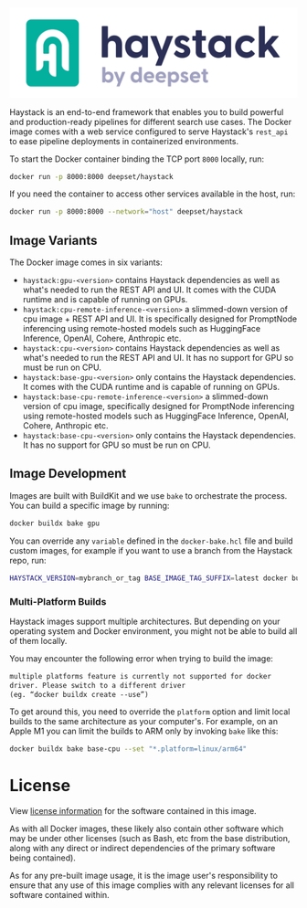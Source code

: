 <p align="center">
  <a href="https://www.deepset.ai/haystack/"><img src="https://raw.githubusercontent.com/deepset-ai/haystack/main/docs/img/haystack_logo_colored.png" alt="Haystack"></a>
</p>

Haystack is an end-to-end framework that enables you to build powerful and production-ready
pipelines for different search use cases. The Docker image comes with a web service
configured to serve Haystack's `rest_api` to ease pipeline deployments in containerized
environments.

To start the Docker container binding the TCP port `8000` locally, run:
```sh
docker run -p 8000:8000 deepset/haystack
```

If you need the container to access other services available in the host, run:
```sh
docker run -p 8000:8000 --network="host" deepset/haystack
```

## Image Variants

The Docker image comes in six variants:
- `haystack:gpu-<version>` contains Haystack dependencies as well as what's needed to run the REST API and UI. It comes with the CUDA runtime and is capable of running on GPUs.
- `haystack:cpu-remote-inference-<version>` a slimmed-down version of cpu image + REST API and UI. It is specifically designed for PromptNode inferencing using remote-hosted models such as HuggingFace Inference, OpenAI, Cohere, Anthropic etc.
- `haystack:cpu-<version>` contains Haystack dependencies as well as what's needed to run the REST API and UI. It has no support for GPU so must be run on CPU.
- `haystack:base-gpu-<version>` only contains the Haystack dependencies. It comes with the CUDA runtime and is capable of running on GPUs.
- `haystack:base-cpu-remote-inference-<version>` a slimmed-down version of cpu image, specifically designed for PromptNode inferencing using remote-hosted models such as HuggingFace Inference, OpenAI, Cohere, Anthropic etc.
- `haystack:base-cpu-<version>` only contains the Haystack dependencies. It has no support for GPU so must be run on CPU.

## Image Development

Images are built with BuildKit and we use `bake` to orchestrate the process.
You can build a specific image by running:
```sh
docker buildx bake gpu
```

You can override any `variable` defined in the `docker-bake.hcl` file and build custom
images, for example if you want to use a branch from the Haystack repo, run:
```sh
HAYSTACK_VERSION=mybranch_or_tag BASE_IMAGE_TAG_SUFFIX=latest docker buildx bake gpu --no-cache
```

### Multi-Platform Builds

Haystack images support multiple architectures. But depending on your operating system and Docker
environment, you might not be able to build all of them locally.

You may encounter the following error when trying to build the image:

```
multiple platforms feature is currently not supported for docker driver. Please switch to a different driver
(eg. “docker buildx create --use”)
```

To get around this, you need to override the `platform` option and limit local builds to the same architecture as
your computer's. For example, on an Apple M1 you can limit the builds to ARM only by invoking `bake` like this:

```sh
docker buildx bake base-cpu --set "*.platform=linux/arm64"
```

# License

View [license information](https://github.com/deepset-ai/haystack/blob/main/LICENSE) for
the software contained in this image.

As with all Docker images, these likely also contain other software which may be under
other licenses (such as Bash, etc from the base distribution, along with any direct or
indirect dependencies of the primary software being contained).

As for any pre-built image usage, it is the image user's responsibility to ensure that any
use of this image complies with any relevant licenses for all software contained within.
